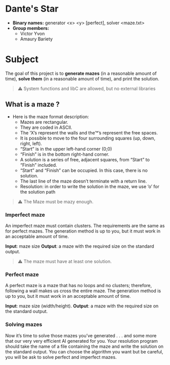 # Dante's Star

- **Binary names:** generator \<x> \<y> [perfect], solver <maze.txt>
- **Group members:**
  - Victor Yvon
  - Amaury Bariety

# Subject

The goal of this project is to **generate mazes** (in a reasonable amount of time), **solve them** (in a reasonable amount of time), and print the solution.

> :warning: System functions and libC are allowed, but no external libraries

## What is a maze ?

- Here is the maze format description:
    - Mazes are rectangular.
    - They are coded in ASCII.
    - The ‘X’s represent the walls and the’*’s represent the free spaces.
    - It is possible to move to the four surrounding squares (up, down, right, left).
    - “Start” is in the upper left-hand corner (0;0)
    - “Finish” is in the bottom right-hand corner.
    - A solution is a series of free, adjacent squares, from “Start” to “Finish” included.
    - “Start” and “Finish” can be occupied. In this case, there is no solution.
    - The last line of the maze doesn’t terminate with a return line.
    - Resolution: in order to write the solution in the maze, we use ‘o’ for the solution path

> :warning: The Maze must be mazy enough.

### Imperfect maze

An imperfect maze must contain clusters.
The requirements are the same as for perfect mazes.
The generation method is up to you, but it must work in an acceptable amount of time.

**Input**: maze size
**Output**: a maze with the required size on the standard output.

> :warning: The maze must have at least one solution.

### Perfect maze

A perfect maze is a maze that has no loops and no clusters; therefore, following a wall makes us cross the entire maze.
The generation method is up to you, but it must work in an acceptable amount of time.

**Input**: maze size (width/height).
**Output**: a maze with the required size on the standard output.

### Solving mazes

Now it’s time to solve those mazes you’ve generated . . . and some more that our very very efficient AI generated for you.
Your resolution program should take the name of a file containing the maze and write the solution on the standard output.
You can choose the algorithm you want but be careful, you will be ask to solve perfect and imperfect mazes.